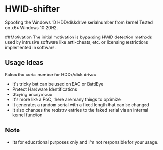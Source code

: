 # HWID-shifter

Spoofing the Windows 10 HDD/diskdrive serialnumber from kernel
Tested on x64 Windows 10 20H2.

##Motivation 
The initial motivation is bypassing HWID detection methods used by intrusive software like anti-cheats, etc. or licensing restrictions implemented in software.

## Usage  Ideas
 Fakes the serial number for HDDs/disk drives
- It's tricky but can be used on EAC or BattlEye
- Protect Hardware Identifications
- Staying anonymous
- It's more like a PoC, there are many things to optimize
- It generates a random serial with a fixed length that can be changed
- It also changes the registry entries to the faked serial via an internal kernel function


## Note
- Its for educational purposes only and I'm not responsible for your usage.